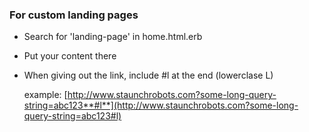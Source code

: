 

### For custom landing pages

* Search for 'landing-page' in home.html.erb
* Put your content there
* When giving out the link, include #l at the end (lowerclase L)

    example: [http://www.staunchrobots.com?some-long-query-string=abc123**#l**](http://www.staunchrobots.com?some-long-query-string=abc123#l)

